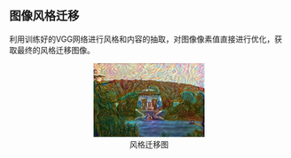 ## 图像风格迁移
利用训练好的VGG网络进行风格和内容的抽取，对图像像素值直接进行优化，获取最终的风格迁移图像。
<div align=center>
  <img width=200 src="styletransform images/style_transform_fgwhu.jpg" >
</div>
<center>风格迁移图</center>
